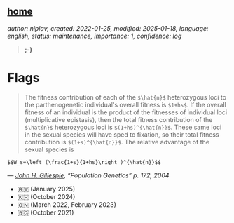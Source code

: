 [home](./index.md)
------------------

*author: niplav, created: 2022-01-25, modified: 2025-01-18, language: english, status: maintenance, importance: 1, confidence: log*

> __;-)__

Flags
======

> The fitness contribution of each of the `$\hat{n}$` heterozygous
loci to the parthenogenetic individual's overall fitness is
`$1+hs$`. If the overall fitness of an individual is the product
of the fitnesses of individual loci (multiplicative epistasis),
then the total fitness contribution of the `$\hat{n}$` heterozygous
loci is `$(1+hs)^{\hat{n}}$`. These same loci in the sexual species
will have sped to fixation, so their total fitness contribution is
`$(1+s)^{\hat{n}}$`. The relative advantage of the sexual species is

> <div>
	$$W_s=\left (\frac{1+s}{1+hs}\right )^{\hat{n}}$$
</div>

*— [John H. Gillespie](https://en.wikipedia.org/wiki/John_H._Gillespie), “Population Genetics” p. 172, 2004*

* 🇷🇼 (January 2025)
* 🇰🇷 (October 2024)
* 🇨🇳 (March 2022, February 2023)
* 🇧🇬 (October 2021)
